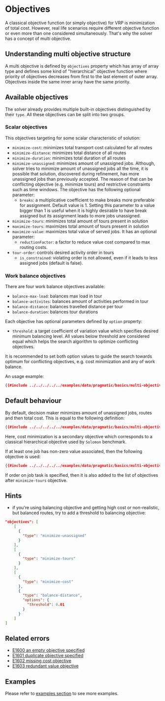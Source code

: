 # Objectives

A classical objective function (or simply objective) for VRP is minimization of total cost. However, real life scenarios
require different objective function or even more than one considered simultaneously. That's why the solver has a concept
of multi objective.


## Understanding multi objective structure

A multi objective is defined by `objectives` property which has array of array type and defines some kind of "hierarchical"
objective function where priority of objectives decreases from first to the last element of outer array. Objectives inside
the same inner array have the same priority.


## Available objectives

The solver already provides multiple built-in objectives distinguished by their `type`. All these objectives can be
split into two groups.

### Scalar objectives

This objectives targeting for some scalar characteristic of solution:

* `minimize-cost`: minimizes total transport cost calculated for all routes
* `minimize-distance`: minimizes total distance of all routes
* `minimize-duration`: minimizes total duration of all routes
* `minimize-unassigned`: minimizes amount of unassigned jobs. Although, solver tries to minimize amount of
unassigned jobs all the time, it is possible that solution, discovered during refinement, has more unassigned jobs than
previously accepted. The reason of that can be conflicting objective (e.g. minimize tours) and restrictive
constraints such as time windows. The objective has the following optional parameter:
    * `breaks`: a multiplicative coefficient to make breaks more preferable for assignment. Default value is 1. Setting
     this parameter to a value bigger than 1 is useful when it is highly desirable to have break assigned but its
     assignment leads to more jobs unassigned.
* `minimize-tours`: minimizes total amount of tours present in solution
* `maximize-tours`: maximizes total amount of tours present in solution
* `maximize-value`: maximizes total value of served jobs. It has an optional parameter:
    * `reductionFactor`: a factor to reduce value cost compared to max routing costs.
* `tour-order`: controls desired activity order in tours
    * `is_constrained`: violating order is not allowed, even if it leads to less assigned jobs (default is false).

### Work balance objectives

There are four work balance objectives available:

* `balance-max-load`: balances max load in tour
* `balance-activites`: balances amount of activities performed in tour
* `balance-distance`: balances travelled distance per tour
* `balance-duration`: balances tour durations

Each objective has optional parameters defined by `option` property:
* `threshold`: a target coefficient of variation value which specifies desired minimum balancing level. All values below
threshold are considered equal which helps the search algorithm to optimize conflicting objectives.

It is recommended to set both option values to guide the search towards optimum for conflicting objectives, e.g. cost
minimization and any of work balance.

An usage example:

```json
{{#include ../../../../../examples/data/pragmatic/basics/multi-objective.balance-load.problem.json:154:159}}
```

## Default behaviour

By default, decision maker minimizes amount of unassigned jobs, routes and then total cost. This is equal to the following
definition:

```json
{{#include ../../../../../examples/data/pragmatic/basics/multi-objective.default.problem.json:141:157}}
```

Here, cost minimization is a secondary objective which corresponds to a classical hierarchical objective used
by `Solomon` benchmark.

If at least one job has non-zero value associated, then the following objective is used:

```json
{{#include ../../../../../examples/data/pragmatic/basics/multi-objective.maximize-value.problem.json:143:165}}
```

If order on job task is specified, then it is also added to the list of objectives after `minimize-tours` objective.


## Hints

* if you're using balancing objective and getting high cost or non-realistic, but balanced routes, try to add a threshold to balancing objective:

```json
"objectives": [
    [
      {
        "type": "minimize-unassigned"
      }
    ],
    [
      {
        "type": "minimize-tours"
      }
    ],
    [
      {
        "type": "minimize-cost"
      },
      {
        "type": "balance-distance",
        "options": {
          "threshold": 0.01
        }
      }
    ]
]
```

## Related errors

* [E1600 an empty objective specified](../errors/index.md#e1600)
* [E1601 duplicate objective specified](../errors/index.md#e1601)
* [E1602 missing cost objective](../errors/index.md#e1602)
* [E1603 redundant value objective](../errors/index.md#e1603)


## Examples

Please refer to [examples section](../../../examples/pragmatic/objectives/index.md) to see more examples.
